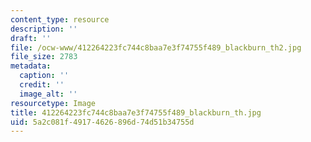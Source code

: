 ```yaml
---
content_type: resource
description: ''
draft: ''
file: /ocw-www/412264223fc744c8baa7e3f74755f489_blackburn_th2.jpg
file_size: 2783
metadata:
  caption: ''
  credit: ''
  image_alt: ''
resourcetype: Image
title: 412264223fc744c8baa7e3f74755f489_blackburn_th.jpg
uid: 5a2c081f-4917-4626-896d-74d51b34755d
---
```

